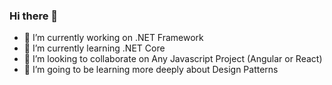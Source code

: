 ### Hi there 👋

- 🔭 I’m currently working on .NET Framework
- 🌱 I’m currently learning .NET Core
- 👯 I’m looking to collaborate on Any Javascript Project (Angular or React)
- 🤔 I’m going to be learning more deeply about Design Patterns
